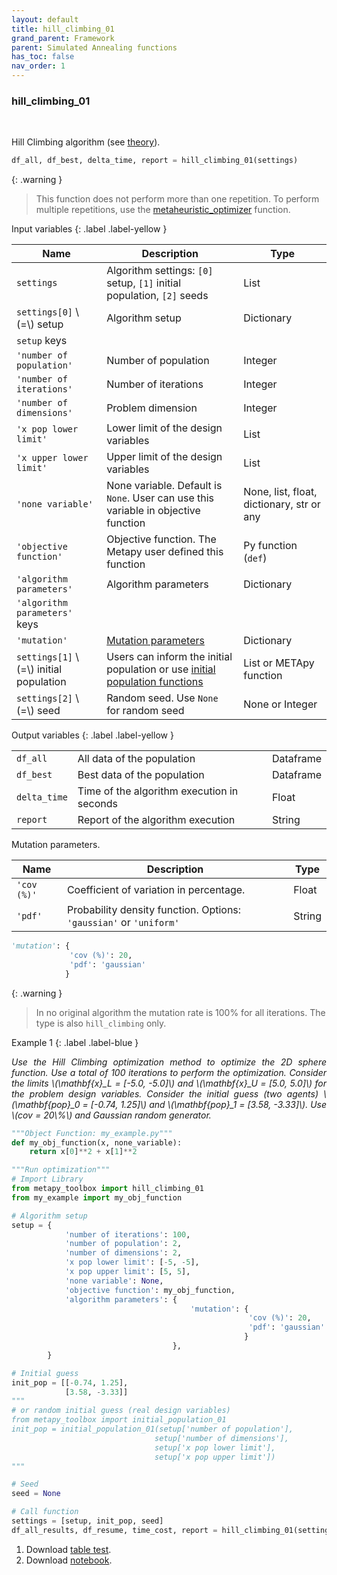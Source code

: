 ```yaml
---
layout: default
title: hill_climbing_01
grand_parent: Framework
parent: Simulated Annealing functions
has_toc: false
nav_order: 1
---
```


<!--Don't delete ths script-->
<script src = "https://polyfill.io/v3/polyfill.min.js?features=es6"></script>
<script id = "MathJax-script" async src="https://cdn.jsdelivr.net/npm/mathjax@3/es5/tex-mml-chtml.js"></script>
<!--Don't delete ths script-->

<h3>hill_climbing_01</h3>

<br>

<p align = "justify">
    Hill Climbing algorithm (see <a target="_blank" rel="noopener" href="https://wmpjrufg.github.io/METAPY/LEARN_PROB_HILL.html">theory</a>).
</p>

```python
df_all, df_best, delta_time, report = hill_climbing_01(settings)
```

{: .warning }
> This function does not perform more than one repetition. To perform multiple repetitions, use the [metaheuristic_optimizer](https://wmpjrufg.github.io/METAPY/FRA_META_.html) function.

Input variables
{: .label .label-yellow }

<table style = "width:100%">
    <thead>
      <tr>
        <th>Name</th>
        <th>Description</th>
        <th>Type</th>
      </tr>
    </thead>
    <tr>
        <td><code>settings</code></td>
        <td>Algorithm settings: <code>[0]</code> setup, <code>[1]</code> initial population, <code>[2]</code> seeds</td>
        <td>List</td>
    </tr>
    <tr>
        <td><code>settings[0]</code> \(=\) setup</td>
        <td>Algorithm setup</td>
        <td>Dictionary</td>
    </tr>
    <tr>
        <td><code>setup</code> keys</td>
        <td></td>
        <td></td>
    </tr>
    <tr>
        <td><code>'number of population'</code></td>
        <td>Number of population</td>
        <td>Integer</td>
    </tr>
    <tr>
        <td><code>'number of iterations'</code></td>
        <td>Number of iterations</td>
        <td>Integer</td>
    </tr> 
    <tr>
        <td><code>'number of dimensions'</code></td>
        <td>Problem dimension</td>
        <td>Integer</td>
    </tr> 
    <tr>
        <td><code>'x pop lower limit'</code></td>
        <td>Lower limit of the design variables</td>
        <td>List</td>
    </tr>  
    <tr>
        <td><code>'x upper lower limit'</code></td>
        <td>Upper limit of the design variables</td>
        <td>List</td>
    </tr>  
    <tr>
        <td><code>'none variable'</code></td>
        <td>None variable. Default is <code>None</code>. User can use this variable in objective function</td>
        <td>None, list, float, dictionary, str or any</td>
    </tr>  
    <tr>
        <td><code>'objective function'</code></td>
        <td>Objective function. The Metapy user defined this function</td>
        <td>Py function (<code>def</code>)</td>
    </tr>  
    <tr>
        <td><code>'algorithm parameters'</code></td>
        <td>Algorithm parameters</td>
        <td>Dictionary</td>
    </tr>   
    <tr>
        <td><code>'algorithm parameters'</code> keys</td>
        <td></td>
        <td></td>
    </tr> 
    <tr>
        <td><code>'mutation'</code></td>
        <td><a href="#mut">Mutation parameters</a></td>
        <td>Dictionary</td>
    </tr>   
    <tr>
        <td><code>settings[1]</code> \(=\) initial population</td>
        <td>Users can inform the initial population or use <a target="_blank" rel="noopener" href="https://wmpjrufg.github.io/METAPY/FRA_CO_.html">initial population functions</a></td>
        <td>List or METApy function</td>
    </tr>
    <tr>
        <td><code>settings[2]</code> \(=\) seed</td>
        <td>Random seed. Use <code>None</code> for random seed</td>
        <td>None or Integer</td>
    </tr> 
</table>

Output variables
{: .label .label-yellow }

<table style = "width:100%">
    <tr>
        <td><code>df_all</code></td>
        <td>All data of the population</td>
        <td>Dataframe</td>
    </tr>
    <tr>
        <td><code>df_best</code></td>
        <td>Best data of the population</td>
        <td>Dataframe</td>
    </tr>  
    <tr>
        <td><code>delta_time</code></td>
        <td>Time of the algorithm execution in seconds</td>
        <td>Float</td>
    </tr>  
    <tr>
        <td><code>report</code></td>
        <td>Report of the algorithm execution</td>
        <td>String</td>
    </tr>  
</table>

<p align = "justify"  id = "mut">
Mutation parameters.
</p>

<table style = "width:100%">
    <thead>
      <tr>
        <th>Name</th>
        <th>Description</th>
        <th>Type</th>
      </tr>
    </thead> 
    <tr>
        <td><code>'cov (%)'</code></td>
        <td>Coefficient of variation in percentage.</td>
        <td>Float</td>
    </tr>
    <tr>
        <td><code>'pdf'</code></td>
        <td>Probability density function. Options: <code>'gaussian'</code> or <code>'uniform'</code></td>
        <td>String</td>
    </tr>
</table>

```python
'mutation': {
             'cov (%)': 20,
             'pdf': 'gaussian'
            }
```

{: .warning }
> In no original algorithm the mutation rate is 100% for all iterations. The type is also ```hill_climbing``` only.

Example 1
{: .label .label-blue }

<p align = "justify">
  <i>
      Use the Hill Climbing optimization method to optimize the 2D sphere function. Use a total of 100 iterations to perform the optimization. Consider the limits \(\mathbf{x}_L = [-5.0, -5.0]\) and \(\mathbf{x}_U = [5.0, 5.0]\) for the problem design variables. Consider the initial guess (two agents) \(\mathbf{pop}_0 = [-0.74, 1.25]\) and \(\mathbf{pop}_1 = [3.58, -3.33]\). Use \(cov = 20\%\) and Gaussian random generator.
  </i>
</p>

```python
"""Object Function: my_example.py"""
def my_obj_function(x, none_variable):
    return x[0]**2 + x[1]**2
```

```python
"""Run optimization"""
# Import Library
from metapy_toolbox import hill_climbing_01
from my_example import my_obj_function

# Algorithm setup
setup = {   
            'number of iterations': 100,
            'number of population': 2,
            'number of dimensions': 2,
            'x pop lower limit': [-5, -5],
            'x pop upper limit': [5, 5],
            'none variable': None,
            'objective function': my_obj_function,
            'algorithm parameters': {
                                        'mutation': {
                                                     'cov (%)': 20,
                                                     'pdf': 'gaussian'
                                                    }
                                    },
        }

# Initial guess
init_pop = [[-0.74, 1.25],
            [3.58, -3.33]]
"""
# or random initial guess (real design variables)
from metapy_toolbox import initial_population_01
init_pop = initial_population_01(setup['number of population'],
                                setup['number of dimensions'],
                                setup['x pop lower limit'],
                                setup['x pop upper limit'])
"""

# Seed
seed = None

# Call function
settings = [setup, init_pop, seed]
df_all_results, df_resume, time_cost, report = hill_climbing_01(settings)
```

<ol>
    <li>
    Download <a href="https://github.com/wmpjrufg/METAPY/blob/gh-pages/Table%20test/report_hill_climbing_01.xlsx" target="_blank">table test</a>.
    </li>
    <li>
    Download <a href="https://github.com/wmpjrufg/METAPY/blob/gh-pages/Notebooks/00_example_hill_climbing_01.zip" target="_blank">notebook</a>.
    </li>
</ol>
